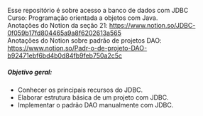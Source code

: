 Esse repositório é sobre acesso a banco de dados com JDBC </br>
Curso: Programação orientada a objetos com Java.</br>
Anotações do Notion da seção 21: https://www.notion.so/JDBC-0f059b17fd804465a9a8f6202613a565 </br>
Anotações do Notion sobre padrão de projetos DAO: https://www.notion.so/Padr-o-de-projeto-DAO-b92471ebf6bd4b0d84fb9feb750a2c5c </br>

##### Objetivo geral:

- Conhecer os principais recursos do JDBC.
- Elaborar estrutura básica de um projeto com JDBC.
- Implementar o padrão DAO manualmente com JDBC.